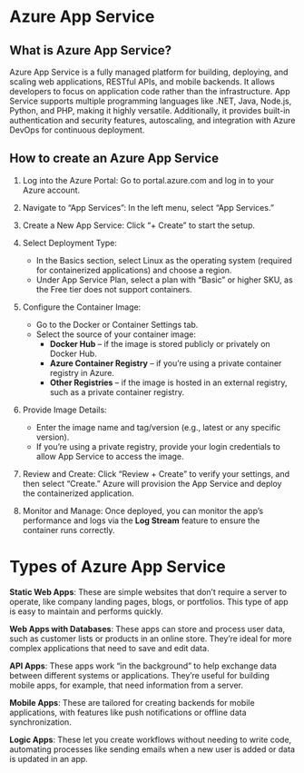 # Azure App Service

## What is Azure App Service?

Azure App Service is a fully managed platform for building, deploying, and scaling web applications, RESTful APIs, and mobile backends. It allows developers to focus on application code rather than the infrastructure. App Service supports multiple programming languages like .NET, Java, Node.js, Python, and PHP, making it highly versatile. Additionally, it provides built-in authentication and security features, autoscaling, and integration with Azure DevOps for continuous deployment.

## How to create an Azure App Service 

1. Log into the Azure Portal: Go to portal.azure.com and log in to your Azure account.

2. Navigate to “App Services”: In the left menu, select “App Services.”

3. Create a New App Service: Click “+ Create” to start the setup.

4. Select Deployment Type:
    
    - In the Basics section, select Linux as the operating system (required for containerized applications) and choose a region.
    - Under App Service Plan, select a plan with “Basic” or higher SKU, as the Free tier does not support containers.

5. Configure the Container Image:
    - Go to the Docker or Container Settings tab.
    - Select the source of your container image:
        - **Docker Hub** – if the image is stored publicly or privately on Docker Hub.
        - **Azure Container Registry** – if you’re using a private container registry in Azure.
        - **Other Registries** – if the image is hosted in an external registry, such as a private container registry.

6. Provide Image Details:
    - Enter the image name and tag/version (e.g., latest or any specific version).
    - If you’re using a private registry, provide your login credentials to allow App Service to access the image.

7. Review and Create: Click “Review + Create” to verify your settings, and then select “Create.” Azure will provision the App Service and deploy the containerized application.

8. Monitor and Manage:
        Once deployed, you can monitor the app’s performance and logs via the **Log Stream** feature to ensure the container runs correctly.

# Types of Azure App Service

**Static Web Apps**: These are simple websites that don’t require a server to operate, like company landing pages, blogs, or portfolios. This type of app is easy to maintain and performs quickly.

**Web Apps with Databases**: These apps can store and process user data, such as customer lists or products in an online store. They’re ideal for more complex applications that need to save and edit data.

**API Apps**: These apps work “in the background” to help exchange data between different systems or applications. They’re useful for building mobile apps, for example, that need information from a server.

**Mobile Apps**: These are tailored for creating backends for mobile applications, with features like push notifications or offline data synchronization.

**Logic Apps**: These let you create workflows without needing to write code, automating processes like sending emails when a new user is added or data is updated in an app.